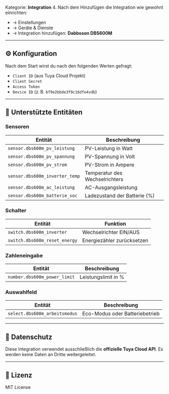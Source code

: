 Kategorie: **Integration**
4. Nach dem Hinzufügen die Integration wie gewohnt einrichten:
- → Einstellungen
- → Geräte & Dienste
- → Integration hinzufügen: **Dabbsson DBS600M**

---

## ⚙️ Konfiguration

Nach dem Start wirst du nach den folgenden Werten gefragt:

- `Client ID` (aus Tuya Cloud Projekt)
- `Client Secret`
- `Access Token`
- `Device ID` (z. B. `bf9e2bbde3f9c16dfe4vdb`)

---

## 🧪 Unterstützte Entitäten

### Sensoren
| Entität                        | Beschreibung                     |
|-------------------------------|----------------------------------|
| `sensor.dbs600m_pv_leistung`  | PV-Leistung in Watt              |
| `sensor.dbs600m_pv_spannung`  | PV-Spannung in Volt              |
| `sensor.dbs600m_pv_strom`     | PV-Strom in Ampere               |
| `sensor.dbs600m_inverter_temp`| Temperatur des Wechselrichters   |
| `sensor.dbs600m_ac_leistung`  | AC-Ausgangsleistung              |
| `sensor.dbs600m_batterie_soc` | Ladezustand der Batterie (%)     |

### Schalter
| Entität                         | Funktion                     |
|--------------------------------|------------------------------|
| `switch.dbs600m_inverter`      | Wechselrichter EIN/AUS       |
| `switch.dbs600m_reset_energy`  | Energiezähler zurücksetzen   |

### Zahleneingabe
| Entität                           | Beschreibung                  |
|----------------------------------|-------------------------------|
| `number.dbs600m_power_limit`     | Leistungslimit in %          |

### Auswahlfeld
| Entität                          | Beschreibung                  |
|----------------------------------|-------------------------------|
| `select.dbs600m_arbeitsmodus`   | Eco-Modus oder Batteriebetrieb|

---

## 🔐 Datenschutz

Diese Integration verwendet ausschließlich die **offizielle Tuya Cloud API**. Es werden keine Daten an Dritte weitergeleitet.

---

## 📄 Lizenz

MIT License
